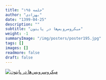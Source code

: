 ```yaml
---
title: "جلسه ۱۹۵"
author: "بهزادی"
date: "1399-04-25"
description: ""
subtitle: "میکروسرویس‌ها در پایتون"
weight: -1
summaryImage: "/img/posters/poster195.jpg"
tags: []
images: []
readmore: false
draft: false
---
```

[![میکروسرویس‌ها در پایتون](/img/posters/poster195.jpg)](/img/posters/poster195.jpg)
